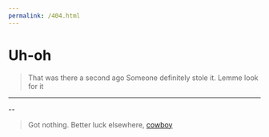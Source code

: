 ```yaml
---
permalink: /404.html
---
```

# Uh-oh
> That was there a second ago
Someone definitely stole it.
> Lemme look for it
---
--
> Got nothing. Better luck elsewhere, [cowboy](www.google.com)
